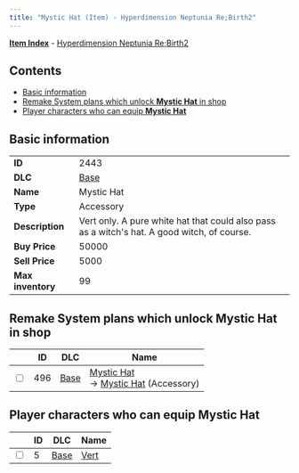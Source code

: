 ```yaml
---
title: "Mystic Hat (Item) - Hyperdimension Neptunia Re;Birth2"
---
```


[**Item Index**](/neptunia/rb2/item/index.html) - [Hyperdimension Neptunia Re;Birth2](/neptunia/rb2)

## Contents

- [Basic information](#basic-information)
- [Remake System plans which unlock **Mystic Hat** in shop](#remake-system-plans-which-unlock-mystic-hat-in-shop)
- [Player characters who can equip **Mystic Hat**](#player-characters-who-can-equip-mystic-hat)

## Basic information

|   |   |
| -- | -- |
| **ID** | 2443 |
| **DLC** | [Base](/neptunia/rb2/dlc/0-base.html) |
| **Name** | Mystic Hat |
| **Type** | Accessory |
| **Description** | Vert only. A pure white hat that could also pass as a witch's hat. A good witch, of course. |
| **Buy Price** | 50000 |
| **Sell Price** | 5000 |
| **Max inventory** | 99 |

## Remake System plans which unlock **Mystic Hat** in shop

|    | ID | DLC | Name |
| -- | -- | --- | ---- |
| <input type="checkbox" id="rb2-remake-0-496" class="trackbox" /> | 496 | [Base](/neptunia/rb2/dlc/0-base.html) | [Mystic Hat](/neptunia/rb2/remake/0-496-mystic-hat.html)<br />→ [Mystic Hat](/neptunia/rb2/item/0-2443-mystic-hat.html) (Accessory) |

## Player characters who can equip **Mystic Hat**

|    | ID | DLC | Name |
| -- | -- | --- | ---- |
| <input type="checkbox" id="rb2-player-0-5" class="trackbox" /> | 5 | [Base](/neptunia/rb2/dlc/0-base.html) | [Vert](/neptunia/rb2/player/0-5-vert.html) |